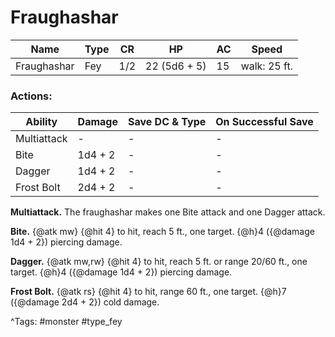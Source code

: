 # Fraughashar

| Name | Type | CR | HP | AC | Speed |
|------|------|----|----|----|-------|
| Fraughashar | Fey | 1/2 | 22 (5d6 + 5) | 15 | walk: 25 ft. |

### Actions:

| Ability | Damage | Save DC & Type | On Successful Save |
|---------|--------|----------------|--------------------|
| Multiattack | - | - | - |
| Bite | 1d4 + 2 | - | - |
| Dagger | 1d4 + 2 | - | - |
| Frost Bolt | 2d4 + 2 | - | - |


**Multiattack.** The fraughashar makes one Bite attack and one Dagger attack.

**Bite.** {@atk mw} {@hit 4} to hit, reach 5 ft., one target. {@h}4 ({@damage 1d4 + 2}) piercing damage.

**Dagger.** {@atk mw,rw} {@hit 4} to hit, reach 5 ft. or range 20/60 ft., one target. {@h}4 ({@damage 1d4 + 2}) piercing damage.

**Frost Bolt.** {@atk rs} {@hit 4} to hit, range 60 ft., one target. {@h}7 ({@damage 2d4 + 2}) cold damage.

^Tags: #monster #type_fey